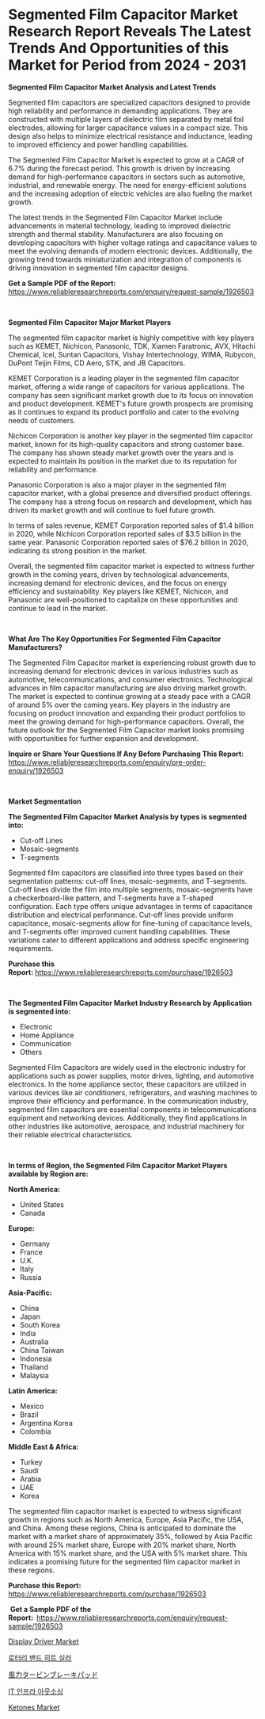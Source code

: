 <p><h1>Segmented Film Capacitor Market Research Report Reveals The Latest Trends And Opportunities of this Market for Period from 2024 - 2031</h1></p><p><strong>Segmented Film Capacitor Market Analysis and Latest Trends</strong></p>
<p><p>Segmented film capacitors are specialized capacitors designed to provide high reliability and performance in demanding applications. They are constructed with multiple layers of dielectric film separated by metal foil electrodes, allowing for larger capacitance values in a compact size. This design also helps to minimize electrical resistance and inductance, leading to improved efficiency and power handling capabilities.</p><p>The Segmented Film Capacitor Market is expected to grow at a CAGR of 6.7% during the forecast period. This growth is driven by increasing demand for high-performance capacitors in sectors such as automotive, industrial, and renewable energy. The need for energy-efficient solutions and the increasing adoption of electric vehicles are also fueling the market growth.</p><p>The latest trends in the Segmented Film Capacitor Market include advancements in material technology, leading to improved dielectric strength and thermal stability. Manufacturers are also focusing on developing capacitors with higher voltage ratings and capacitance values to meet the evolving demands of modern electronic devices. Additionally, the growing trend towards miniaturization and integration of components is driving innovation in segmented film capacitor designs.</p></p>
<p><strong>Get a Sample PDF of the Report:&nbsp;</strong> <a href="https://www.reliableresearchreports.com/enquiry/request-sample/1926503">https://www.reliableresearchreports.com/enquiry/request-sample/1926503</a></p>
<p>&nbsp;</p>
<p><strong>Segmented Film Capacitor Major Market Players</strong></p>
<p><p>The segmented film capacitor market is highly competitive with key players such as KEMET, Nichicon, Panasonic, TDK, Xiamen Faratronic, AVX, Hitachi Chemical, Icel, Suntan Capacitors, Vishay Intertechnology, WIMA, Rubycon, DuPont Teijin Films, CD Aero, STK, and JB Capacitors.</p><p>KEMET Corporation is a leading player in the segmented film capacitor market, offering a wide range of capacitors for various applications. The company has seen significant market growth due to its focus on innovation and product development. KEMET's future growth prospects are promising as it continues to expand its product portfolio and cater to the evolving needs of customers.</p><p>Nichicon Corporation is another key player in the segmented film capacitor market, known for its high-quality capacitors and strong customer base. The company has shown steady market growth over the years and is expected to maintain its position in the market due to its reputation for reliability and performance.</p><p>Panasonic Corporation is also a major player in the segmented film capacitor market, with a global presence and diversified product offerings. The company has a strong focus on research and development, which has driven its market growth and will continue to fuel future growth.</p><p>In terms of sales revenue, KEMET Corporation reported sales of $1.4 billion in 2020, while Nichicon Corporation reported sales of $3.5 billion in the same year. Panasonic Corporation reported sales of $76.2 billion in 2020, indicating its strong position in the market.</p><p>Overall, the segmented film capacitor market is expected to witness further growth in the coming years, driven by technological advancements, increasing demand for electronic devices, and the focus on energy efficiency and sustainability. Key players like KEMET, Nichicon, and Panasonic are well-positioned to capitalize on these opportunities and continue to lead in the market.</p></p>
<p>&nbsp;</p>
<p><strong>What Are The Key Opportunities For Segmented Film Capacitor Manufacturers?</strong></p>
<p><p>The Segmented Film Capacitor market is experiencing robust growth due to increasing demand for electronic devices in various industries such as automotive, telecommunications, and consumer electronics. Technological advances in film capacitor manufacturing are also driving market growth. The market is expected to continue growing at a steady pace with a CAGR of around 5% over the coming years. Key players in the industry are focusing on product innovation and expanding their product portfolios to meet the growing demand for high-performance capacitors. Overall, the future outlook for the Segmented Film Capacitor market looks promising with opportunities for further expansion and development.</p></p>
<p><strong>Inquire or Share Your Questions If Any Before Purchasing This Report:</strong> <a href="https://www.reliableresearchreports.com/enquiry/pre-order-enquiry/1926503">https://www.reliableresearchreports.com/enquiry/pre-order-enquiry/1926503</a></p>
<p>&nbsp;</p>
<p><strong>Market Segmentation</strong></p>
<p><strong>The Segmented Film Capacitor Market Analysis by types is segmented into:</strong></p>
<p><ul><li>Cut-off Lines</li><li>Mosaic-segments</li><li>T-segments</li></ul></p>
<p><p>Segmented film capacitors are classified into three types based on their segmentation patterns: cut-off lines, mosaic-segments, and T-segments. Cut-off lines divide the film into multiple segments, mosaic-segments have a checkerboard-like pattern, and T-segments have a T-shaped configuration. Each type offers unique advantages in terms of capacitance distribution and electrical performance. Cut-off lines provide uniform capacitance, mosaic-segments allow for fine-tuning of capacitance levels, and T-segments offer improved current handling capabilities. These variations cater to different applications and address specific engineering requirements.</p></p>
<p><strong>Purchase this Report:&nbsp;</strong><a href="https://www.reliableresearchreports.com/purchase/1926503">https://www.reliableresearchreports.com/purchase/1926503</a></p>
<p>&nbsp;</p>
<p><strong>The Segmented Film Capacitor Market Industry Research by Application is segmented into:</strong></p>
<p><ul><li>Electronic</li><li>Home Appliance</li><li>Communication</li><li>Others</li></ul></p>
<p><p>Segmented Film Capacitors are widely used in the electronic industry for applications such as power supplies, motor drives, lighting, and automotive electronics. In the home appliance sector, these capacitors are utilized in various devices like air conditioners, refrigerators, and washing machines to improve their efficiency and performance. In the communication industry, segmented film capacitors are essential components in telecommunications equipment and networking devices. Additionally, they find applications in other industries like automotive, aerospace, and industrial machinery for their reliable electrical characteristics.</p></p>
<p>&nbsp;</p>
<p><strong>In terms of Region, the Segmented Film Capacitor Market Players available by Region are:</strong></p>
<p>
    <p> <strong> North America: </strong>
        <ul>
            <li>United States</li>
            <li>Canada</li>
        </ul>
        </p> 
    <p> <strong> Europe: </strong>
        <ul>
            <li>Germany</li>
            <li>France</li>
            <li>U.K.</li>
            <li>Italy</li>
            <li>Russia</li>
        </ul>
        </p> 
    <p> <strong> Asia-Pacific: </strong>
        <ul>
            <li>China</li>
            <li>Japan</li>
            <li>South Korea</li>
            <li>India</li>
            <li>Australia</li>
            <li>China Taiwan</li>
            <li>Indonesia</li>
            <li>Thailand</li>
            <li>Malaysia</li>
        </ul>
        </p> 
    <p> <strong> Latin America: </strong>
        <ul>
            <li>Mexico</li>
            <li>Brazil</li>
            <li>Argentina Korea</li>
            <li>Colombia</li>
        </ul>
        </p> 
    <p> <strong> Middle East & Africa: </strong>
        <ul>
            <li>Turkey</li>
            <li>Saudi</li>
            <li>Arabia</li>
            <li>UAE</li>
            <li>Korea</li>
        </ul>
    </p>
    </p>
<p><p>The segmented film capacitor market is expected to witness significant growth in regions such as North America, Europe, Asia Pacific, the USA, and China. Among these regions, China is anticipated to dominate the market with a market share of approximately 35%, followed by Asia Pacific with around 25% market share, Europe with 20% market share, North America with 15% market share, and the USA with 5% market share. This indicates a promising future for the segmented film capacitor market in these regions.</p></p>
<p><strong>Purchase this Report: </strong><a href="https://www.reliableresearchreports.com/purchase/1926503">https://www.reliableresearchreports.com/purchase/1926503</a></p>
<p>&nbsp;<strong>Get a Sample PDF of the Report:&nbsp;&nbsp;</strong><a href="https://www.reliableresearchreports.com/enquiry/request-sample/1926503">https://www.reliableresearchreports.com/enquiry/request-sample/1926503</a></p>
<p><strong></strong></p>
<p><p><a href="https://github.com/kosella/Market-Research-Report-List-2/blob/main/display-driver-market.md">Display Driver Market</a></p><p><a href="https://github.com/khytkeqagplkzqvh/Market-Research-Report-List-1/blob/main/14466389320.md">로터리 밴드 히트 실러</a></p><p><a href="https://github.com/AriMuller2009/Market-Research-Report-List-1/blob/main/83902189937.md">風力タービンブレーキパッド</a></p><p><a href="https://github.com/bvubpqd5241630/Market-Research-Report-List-1/blob/main/39867459319.md">IT 인프라 아웃소싱</a></p><p><a href="https://funky-papaya-cf4.notion.site/Ketones-Market-Challenges-Opportunities-and-Growth-Drivers-and-Major-Market-Players-forecasted-fo-a25a390a555e42df8878a0a37ab38ab3">Ketones Market</a></p></p>